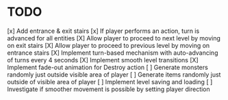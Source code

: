 TODO
====

[x] Add entrance & exit stairs
[x] If player performs an action, turn is advanced for all entities
[X] Allow player to proceed to next level by moving on exit stairs
[X] Allow player to proceed to previous level by moving on entrance stairs
[X] Implement turn-based mechanism with auto-advancing of turns every 4 seconds
[X] Implement smooth level transitions
[X] Implement fade-out animation for Destroy action
[ ] Generate monsters randomly just outside visible area of player
[ ] Generate items randomly just outside of visible area of player
[ ] Implement level saving and loading
[ ] Investigate if smoother movement is possible by setting player direction
